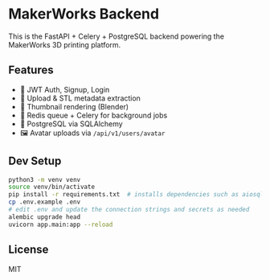 # MakerWorks Backend

This is the FastAPI + Celery + PostgreSQL backend powering the MakerWorks 3D printing platform.

## Features
- 🔐 JWT Auth, Signup, Login
- 🔧 Upload & STL metadata extraction
- 📸 Thumbnail rendering (Blender)
- 🎯 Redis queue + Celery for background jobs
- 📁 PostgreSQL via SQLAlchemy
- 🖼️ Avatar uploads via `/api/v1/users/avatar`

## Dev Setup

```bash
python3 -m venv venv
source venv/bin/activate
pip install -r requirements.txt  # installs dependencies such as aiosqlite and authlib
cp .env.example .env
# edit .env and update the connection strings and secrets as needed
alembic upgrade head
uvicorn app.main:app --reload
```

## License
MIT
